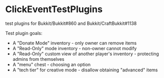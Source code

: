 ClickEventTestPlugins
=====================

test plugins for Bukkit/Bukkit#860 and Bukkit/CraftBukkit#1138

Test plugin goals:
 - A "Donate Mode" inventory - only owner can remove items
 - A "Read-Only" mode inventory - non-owner cannot modify
 - A "Read-Only" custom view of another player's inventory - protecting admins from themselves
 - A "menu" chest - choosing an option
 - A "tech tier" for creative mode - disallow obtaining "advanced" items

